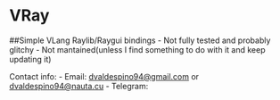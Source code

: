 # VRay

##Simple VLang Raylib/Raygui bindings
    - Not fully tested and probably glitchy
    - Not mantained(unless I find something to do with it and keep updating it)

Contact info:
    - Email: dvaldespino94@gmail.com or dvaldespino94@nauta.cu
    - Telegram: 
